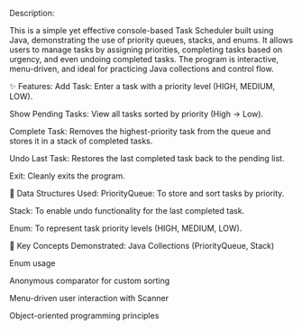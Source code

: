 Description:

This is a simple yet effective console-based Task Scheduler built using Java, demonstrating the use of priority queues, stacks, and enums. It allows users to manage tasks by assigning priorities, completing tasks based on urgency, and even undoing completed tasks. The program is interactive, menu-driven, and ideal for practicing Java collections and control flow.

✨ Features:
Add Task: Enter a task with a priority level (HIGH, MEDIUM, LOW).

Show Pending Tasks: View all tasks sorted by priority (High → Low).

Complete Task: Removes the highest-priority task from the queue and stores it in a stack of completed tasks.

Undo Last Task: Restores the last completed task back to the pending list.

Exit: Cleanly exits the program.

📌 Data Structures Used:
PriorityQueue: To store and sort tasks by priority.

Stack: To enable undo functionality for the last completed task.

Enum: To represent task priority levels (HIGH, MEDIUM, LOW).

📂 Key Concepts Demonstrated:
Java Collections (PriorityQueue, Stack)

Enum usage

Anonymous comparator for custom sorting

Menu-driven user interaction with Scanner

Object-oriented programming principles
